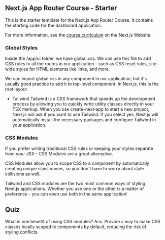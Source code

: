 ## Next.js App Router Course - Starter

This is the starter template for the Next.js App Router Course. It contains the starting code for the dashboard application.

For more information, see the [course curriculum](https://nextjs.org/learn) on the Next.js Website.


### Global Styles
Inside the /app/ui folder, we have global.css. We can use this file to add CSS rules to all the routes in our application - such as CSS reset rules, site-wide styles for HTML elements like links, and more.

We can import global.css in any component in our application, but it's usually good practice to add it to top-level component. In Next.js, this is the root layout

- Tailwind
Tailwind is a CSS framework that speeds up the development process by allowing you to quickly write utility classes directly in your TSX markup.
When you use create-next-app to start a new project, Next.js will ask if you want to use Tailwind. If you select yes, Next.js will automatically install the necessary packages and configure Tailwind in your application.

### CSS Modules
If you prefer writing traditional CSS rules or keeping your styles separate from your JSX - CSS Modules are a great alternative.

CSS Modules allow you to scope CSS to a component by automatically creating unique class names, so you don't have to worry about style collisions as well.

Tailwind and CSS modules are the two most common ways of styling Next.js applications. Whether you use one or the other is a matter of preference - you can even use both in the same application!



## Quiz
What is one benefit of using CSS modules?
Ans. Provide a way to make CSS classes locally scoped to components by default, reducing the risk of styling conflicts.